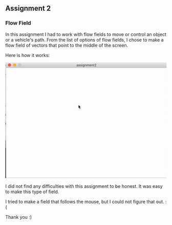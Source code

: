 ## Assignment 2
### Flow Field

In this assignment I had to work with flow fields to move or control an object or a vehicle's path.
From the list of options of flow fields, I chose to make a flow field of vectors that point to the middle of the screen.


Here is how it works:


![](https://github.com/FatimaAlmaazmi/RobotaPsyche/blob/main/pics/ezgif.com-gif-maker.gif)



I did not find any difficulties with this assignment to be honest. It was easy to make this type of field.

I tried to make a field that follows the mouse, but I could not figure that out. :(


Thank you :)
